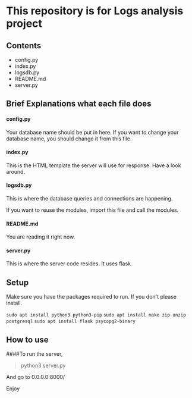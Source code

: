 # This repository is for Logs analysis project

## Contents

- config.py
- index.py
- logsdb.py
- README.md
- server.py

## Brief Explanations what each file does

#### config.py

Your database name should be put in here. If you want to change your database name, you should change it from this file.

#### index.py

This is the HTML template the server will use for response. Have a look around.

#### logsdb.py

This is where the database queries and connections are happening.

If you want to reuse the modules, import this file and call the modules.

#### README.md

You are reading it right now.

#### server.py

This is where the server code resides. It uses flask.

## Setup

Make sure you have the packages required to run. If you don't please install.

`sudo apt install python3 python3-pip`
`sudo apt install make zip unzip postgresql`
`sudo apt install flask psycopg2-binary`

## How to use

####To run the server, 

> python3 server.py

And go to 0.0.0.0:8000/

Enjoy
